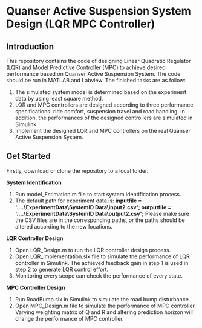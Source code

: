# Quanser Active Suspension System Design (LQR MPC Controller)
## Introduction
This repository contains the code of designing Linear Quadratic Regulator (LQR) and Model Predictive Controller (MPC) to achieve desired performance based on Quanser Active Suspension System. The code should be run in MATLAB and Labview.
The finished tasks are as follow:
1. The simulated system model is determined based on the experiment data by using least square method. 
2. LQR and MPC controllers are designed according to three performance specifications: ride comfort, suspension travel and road handling. In addition, the performances of the designed controllers are simulated in Simulink.
3. Implement the designed LQR and MPC controllers on the real Quanser Active Suspension System.
## Get Started
Firstly, download or clone the repository to a local folder.

**System Identification**
1. Run model_Estimation.m file to start system identification process.
2. The default path for experiment data is:
**inputfile = '..\..\ExperimentData\SystemID Data\input2.csv'; 
outputfile = '..\..\ExperimentData\SystemID Data\output2.csv';**
Please make sure the CSV files are in the corresponding paths, or the paths should be altered according to the new locations.

**LQR Controller Design**
1. Open LQR_Design.m to run the LQR controller design process. 
2. Open LQR_Implementation.slx file to simulate the performance of LQR controller in Simulink. The achieved feedback gain in step 1 is used in step 2 to generate LQR control effort.
3. Monitoring every scope can check the performance of every state.

**MPC Controller Design**
1. Run RoadBump.slx in Simulink to simulate the road bump disturbance.
2. Open MPC_Design.m file to simulate the performance of MPC controller. Varying weighting matrix of Q and R and altering prediction horizon will change the performance of MPC controller.
